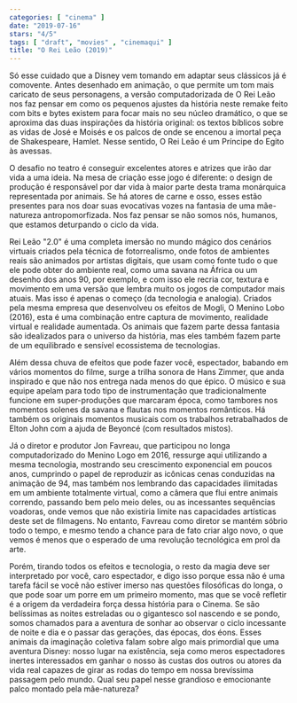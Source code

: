 ```yaml
---
categories: [ "cinema" ]
date: "2019-07-16"
stars: "4/5"
tags: [ "draft", "movies" , "cinemaqui" ]
title: "O Rei Leão (2019)"
---
```

Só esse cuidado que a Disney vem tomando em adaptar seus clássicos já
é comovente. Antes desenhado em animação, o que permite um tom mais
caricato de seus personagens, a versão computadorizada de O Rei Leão nos
faz pensar em como os pequenos ajustes da história neste remake feito
com bits e bytes existem para focar mais no seu núcleo dramático,
o que se aproxima das duas inspirações da história original: os
textos bíblicos sobre as vidas de José e Moisés e os palcos de onde
se encenou a imortal peça de Shakespeare, Hamlet. Nesse sentido, O Rei
Leão é um Príncipe do Egito às avessas.

O desafio no teatro é conseguir excelentes atores e atrizes que irão dar
vida a uma ideia. Na mesa de criação esse jogo é diferente: o design
de produção é responsável por dar vida à maior parte desta trama
monárquica representada por animais. Se há atores de carne e osso,
esses estão presentes para nos doar suas evocativas vozes na fantasia
de uma mãe-natureza antropomorfizada. Nos faz pensar se não somos nós,
humanos, que estamos deturpando o ciclo da vida.

Rei Leão "2.0" é uma completa imersão no mundo mágico dos cenários
virtuais criados pela técnica de fotorrealismo, onde fotos de ambientes
reais são animados por artistas digitais, que usam como fonte tudo o
que ele pode obter do ambiente real, como uma savana na África ou um
desenho dos anos 90, por exemplo, e com isso ele recria cor, textura e
movimento em uma versão que lembra muito os jogos de computador mais
atuais. Mas isso é apenas o começo (da tecnologia e analogia). Criados
pela mesma empresa que desenvolveu os efeitos de Mogli, O Menino Lobo
(2016), esta é uma combinação entre captura de movimento, realidade
virtual e realidade aumentada. Os animais que fazem parte dessa fantasia
são idealizados para o universo da história, mas eles também fazem
parte de um equilibrado e sensível ecossistema de tecnologias.

Além dessa chuva de efeitos que pode fazer você, espectador, babando em
vários momentos do filme, surge a trilha sonora de Hans Zimmer, que anda
inspirado e que não nos entrega nada menos do que épico. O músico e
sua equipe apelam para todo tipo de instrumentação que tradicionalmente
funcione em super-produções que marcaram época, como tambores nos
momentos solenes da savana e flautas nos momentos românticos. Há
também os originais momentos musicais com os trabalhos retrabalhados
de Elton John com a ajuda de Beyoncé (com resultados mistos).

Já o diretor e produtor Jon Favreau, que participou no longa
computadorizado do Menino Logo em 2016, ressurge aqui utilizando
a mesma tecnologia, mostrando seu crescimento exponencial em poucos
anos, cumprindo o papel de reproduzir as icônicas cenas conduzidas na
animação de 94, mas também nos lembrando das capacidades ilimitadas
em um ambiente totalmente virtual, como a câmera que flui entre animais
correndo, passando bem pelo meio deles, ou as incessantes sequências
voadoras, onde vemos que não existiria limite nas capacidades artísticas
deste set de filmagens. No entanto, Favreau como diretor se mantém
sóbrio todo o tempo, e mesmo tendo a chance para de fato criar algo novo,
o que vemos é menos que o esperado de uma revolução tecnológica em
prol da arte.

Porém, tirando todos os efeitos e tecnologia, o resto da magia deve
ser interpretado por você, caro espectador, e digo isso porque essa
não é uma tarefa fácil se você não estiver imerso nas questões
filosóficas do longa, o que pode soar um porre em um primeiro momento,
mas que se você refletir é a origem da verdadeira força dessa história
para o Cinema. Se são belíssimas as noites estreladas ou o gigantesco
sol nascendo e se pondo, somos chamados para a aventura de sonhar ao
observar o ciclo incessante de noite e dia e o passar das gerações,
das épocas, dos éons. Esses animais da imaginação coletiva falam sobre
algo mais primordial que uma aventura Disney: nosso lugar na existência,
seja como meros espectadores inertes interessados em ganhar o nosso às
custas dos outros ou atores da vida real capazes de girar as rodas do
tempo em nossa brevíssima passagem pelo mundo. Qual seu papel nesse
grandioso e emocionante palco montado pela mãe-natureza?
